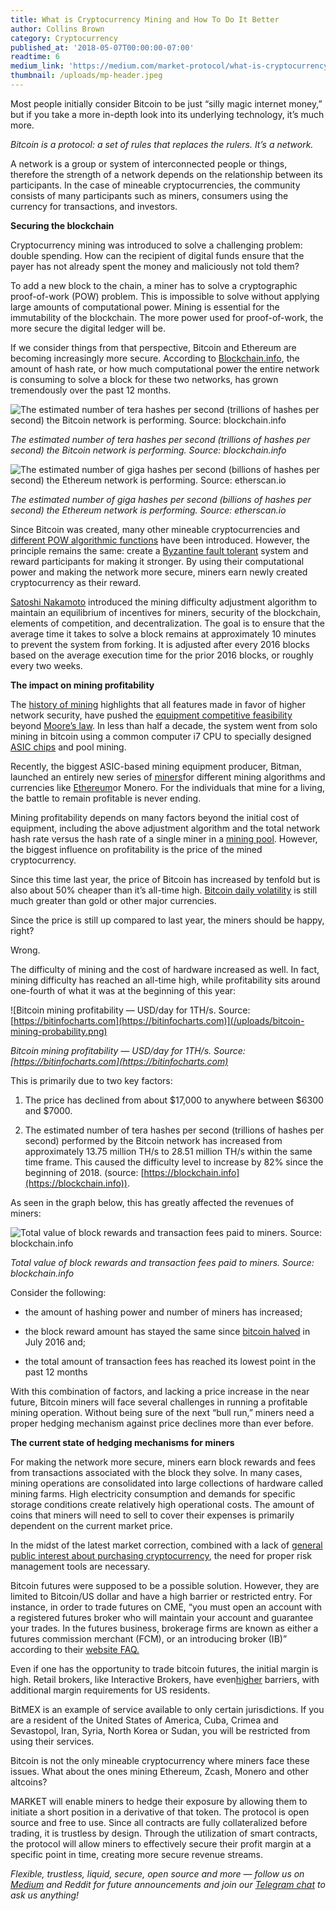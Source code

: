 ```yaml
---
title: What is Cryptocurrency Mining and How To Do It Better
author: Collins Brown
category: Cryptocurrency
published_at: '2018-05-07T00:00:00-07:00'
readtime: 6
medium_link: 'https://medium.com/market-protocol/what-is-cryptocurrency-mining-and-how-to-do-it-better-582a2cca2bf1'
thumbnail: /uploads/mp-header.jpeg
---
```

Most people initially consider Bitcoin to be just “silly magic internet money,” but if you take a more in-depth look into its underlying technology, it’s much more.

*Bitcoin is a protocol: a set of rules that replaces the rulers. It’s a network.*

A network is a group or system of interconnected people or things, therefore the strength of a network depends on the relationship between its participants. In the case of mineable cryptocurrencies, the community consists of many participants such as miners, consumers using the currency for transactions, and investors.

**Securing the blockchain**

Cryptocurrency mining was introduced to solve a challenging problem: double spending. How can the recipient of digital funds ensure that the payer has not already spent the money and maliciously not told them?

To add a new block to the chain, a miner has to solve a cryptographic proof-of-work (POW) problem. This is impossible to solve without applying large amounts of computational power. Mining is essential for the immutability of the blockchain. The more power used for proof-of-work, the more secure the digital ledger will be.

If we consider things from that perspective, Bitcoin and Ethereum are becoming increasingly more secure. According to [Blockchain.info](https://blockchain.info/), the amount of hash rate, or how much computational power the entire network is consuming to solve a block for these two networks, has grown tremendously over the past 12 months.

![The estimated number of tera hashes per second (trillions of hashes per second) the Bitcoin network is performing. Source: blockchain.info](/uploads/bitcoin-transactions.png)

*The estimated number of tera hashes per second (trillions of hashes per second) the Bitcoin network is performing. Source: blockchain.info*

![The estimated number of giga hashes per second (billions of hashes per second) the Ethereum network is performing. Source: etherscan.io](/uploads/ethereum-transactions.png)

*The estimated number of giga hashes per second (billions of hashes per second) the Ethereum network is performing. Source: etherscan.io*

Since Bitcoin was created, many other mineable cryptocurrencies and [different POW algorithmic functions](https://bitcoinguide.online/a-list-of-cryptocurrency-algorithms/) have been introduced. However, the principle remains the same: create a [Byzantine fault tolerant](https://en.wikipedia.org/wiki/Byzantine_fault_tolerance) system and reward participants for making it stronger. By using their computational power and making the network more secure, miners earn newly created cryptocurrency as their reward.

[Satoshi Nakamoto](https://en.bitcoin.it/wiki/Satoshi_Nakamoto) introduced the mining difficulty adjustment algorithm to maintain an equilibrium of incentives for miners, security of the blockchain, elements of competition, and decentralization. The goal is to ensure that the average time it takes to solve a block remains at approximately 10 minutes to prevent the system from forking. It is adjusted after every 2016 blocks based on the average execution time for the prior 2016 blocks, or roughly every two weeks.

**The impact on mining profitability**

The [history of mining](http://forklog.net/bitcoin-mining-past-present-and-future/) highlights that all features made in favor of higher network security, have pushed the [equipment competitive feasibility](https://www.theverge.com/2013/2/1/3941768/new-chips-mine-bitcoins-50-times-faster) beyond [Moore’s law](http://www.singularitysymposium.com/moores-law.html). In less than half a decade, the system went from solo mining in bitcoin using a common computer i7 CPU to specially designed [ASIC chips](https://en.wikipedia.org/wiki/Application-specific_integrated_circuit) and pool mining.

Recently, the biggest ASIC-based mining equipment producer, Bitman, launched an entirely new series of [miners](https://www.newsbtc.com/2017/09/13/bitmain-unveils-two-new-gpu-based-mining-hardware-units/)for different mining algorithms and currencies like [Ethereum](https://ethereumworldnews.com/bitmain-unveils-first-ethereum-asic-mining-gadget/)or Monero. For the individuals that mine for a living, the battle to remain profitable is never ending.

Mining profitability depends on many factors beyond the initial cost of equipment, including the above adjustment algorithm and the total network hash rate versus the hash rate of a single miner in a [mining pool](https://blockchain.info/pools). However, the biggest influence on profitability is the price of the mined cryptocurrency.

Since this time last year, the price of Bitcoin has increased by tenfold but is also about 50% cheaper than it’s all-time high. [Bitcoin daily volatility](https://www.buybitcoinworldwide.com/volatility-index/) is still much greater than gold or other major currencies.

Since the price is still up compared to last year, the miners should be happy, right?

Wrong.

The difficulty of mining and the cost of hardware increased as well. In fact, mining difficulty has reached an all-time high, while profitability sits around one-fourth of what it was at the beginning of this year:

![Bitcoin mining profitability — USD/day for 1TH/s. Source: [https://bitinfocharts.com](https://bitinfocharts.com)](/uploads/bitcoin-mining-probability.png)

*Bitcoin mining profitability — USD/day for 1TH/s. Source: [https://bitinfocharts.com](https://bitinfocharts.com)*

This is primarily due to two key factors:

1. The price has declined from about $17,000 to anywhere between $6300 and $7000.

1. The estimated number of tera hashes per second (trillions of hashes per second) performed by the Bitcoin network has increased from approximately 13.75 million TH/s to 28.51 million TH/s within the same time frame. This caused the difficulty level to increase by 82% since the beginning of 2018. (source: [https://blockchain.info](https://blockchain.info)).

As seen in the graph below, this has greatly affected the revenues of miners:

![Total value of block rewards and transaction fees paid to miners. Source: blockchain.info](/uploads/miners-revenue.jpeg)

*Total value of block rewards and transaction fees paid to miners. Source: blockchain.info*

Consider the following:

* the amount of hashing power and number of miners has increased;

* the block reward amount has stayed the same since [bitcoin halved](https://www.coindesk.com/live-blog-bitcoin-halving/) in July 2016 and;

* the total amount of transaction fees has reached its lowest point in the past 12 months

With this combination of factors, and lacking a price increase in the near future, Bitcoin miners will face several challenges in running a profitable mining operation. Without being sure of the next “bull run,” miners need a proper hedging mechanism against price declines more than ever before.

**The current state of hedging mechanisms for miners**

For making the network more secure, miners earn block rewards and fees from transactions associated with the block they solve. In many cases, mining operations are consolidated into large collections of hardware called mining farms. High electricity consumption and demands for specific storage conditions create relatively high operational costs. The amount of coins that miners will need to sell to cover their expenses is primarily dependent on the current market price.

In the midst of the latest market correction, combined with a lack of [general public interest about purchasing cryptocurrency](https://trends.google.com/trends/explore?date=2018-01-01%202018-12-31&q=%22buy%20bitcoin%22), the need for proper risk management tools are necessary.

Bitcoin futures were supposed to be a possible solution. However, they are limited to Bitcoin/US dollar and have a high barrier or restricted entry. For instance, in order to trade futures on CME, “you must open an account with a registered futures broker who will maintain your account and guarantee your trades. In the futures business, brokerage firms are known as either a futures commission merchant (FCM), or an introducing broker (IB)” according to their [website FAQ.](http://www.cmegroup.com/education/cme-bitcoin-futures-frequently-asked-questions.html)

Even if one has the opportunity to trade bitcoin futures, the initial margin is high. Retail brokers, like Interactive Brokers, have even[higher](https://www.interactivebrokers.com/en/index.php?f=26662&hm=us&ex=us&rgt=0&rsk=1&pm=0&rst=101004100808080101) barriers, with additional margin requirements for US residents.

BitMEX is an example of service available to only certain jurisdictions. If you are a resident of the United States of America, Cuba, Crimea and Sevastopol, Iran, Syria, North Korea or Sudan, you will be restricted from using their services.

Bitcoin is not the only mineable cryptocurrency where miners face these issues. What about the ones mining Ethereum, Zcash, Monero and other altcoins?

MARKET will enable miners to hedge their exposure by allowing them to initiate a short position in a derivative of that token. The protocol is open source and free to use. Since all contracts are fully collateralized before trading, it is trustless by design. Through the utilization of smart contracts, the protocol will allow miners to effectively secure their profit margin at a specific point in time, creating more secure revenue streams.

*Flexible, trustless, liquid, secure, open source and more — follow us on [Medium](https://medium.com/market-protocol) and Reddit for future announcements and join our [Telegram chat](https://t.me/Market_Protocol_Chat) to ask us anything!*
